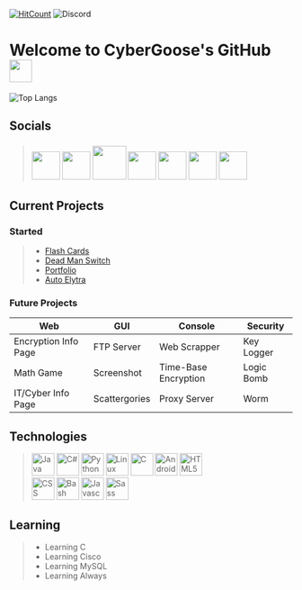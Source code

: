[![HitCount](http://hits.dwyl.com/cybergoose13/cybergoose13.svg)](http://hits.dwyl.com/cybergoose13/cybergoose13) ![Discord](https://img.shields.io/discord/618881743880978491?color=red&label=CyberGaggle&logo=discord&logoColor=green&style=plastic)

# Welcome to CyberGoose's GitHub <img src="https://media.giphy.com/media/hvRJCLFzcasrR4ia7z/giphy.gif" width="40px"> 
![Top Langs](https://github-readme-stats.vercel.app/api/top-langs/?username=cybergoose13&layout=compact&theme=dark)
<!-- ==Resources== -->
<!-- https://gist.github.com/rxaviers/7360908 -->
<!-- https://www.flaticon.com -->
## Socials
> ### <a href="https://www.instagram.com/cyber_goose"><img src="https://www.flaticon.com/svg/static/icons/svg/1384/1384063.svg" width="50px"></a> <a href="https://www.facebook.com/number568290/"><img src="https://upload.wikimedia.org/wikipedia/commons/thumb/1/1b/Facebook_icon.svg/1024px-Facebook_icon.svg.png" width="50px"></a> <a href="https://www.twitter.com/cybergoose13"><img src="https://seeklogo.com/images/T/twitter-logo-A84FE9258E-seeklogo.com.png" width="60px"></a> <a href="https://open.spotify.com/user/joshuajcornell?si=zr-HFwSyRy2i45klcGTy1A"><img src="https://www.flaticon.com/svg/static/icons/svg/174/174872.svg" width="50px"></a> <a href="https://discord.com/channels/@me/789657408413630464"><img src="https://www.flaticon.com/svg/static/icons/svg/2111/2111370.svg" width="50px"></a> <a href="https://www.hackerrank.com/cybergoose"><img src="https://cdn4.iconfinder.com/data/icons/logos-and-brands/512/160_Hackerrank_logo_logos-256.png" width="50px"></a> <a href="https://www.linkedin.com/in/josh-cornell-106baa1b9/"><img src="https://www.flaticon.com/svg/static/icons/svg/174/174857.svg" width="50px"></a>

## Current Projects
### Started
>* [Flash Cards](https://github.com/cybergoose13/flashcards)
>* [Dead Man Switch](https://github.com/cybergoose13/DedManSwitch)
>* [Portfolio](https://cybergoose13.github.io/)
>* [Auto Elytra](https://github.com/cybergoose13/AutoElytra)
### Future Projects
|Web                 |GUI          |Console             |Security  |
|--------------------|-------------|--------------------|----------|
|Encryption Info Page|FTP Server   |Web Scrapper        |Key Logger|
|Math Game           |Screenshot   |Time-Base Encryption|Logic Bomb|
|IT/Cyber Info Page  |Scattergories|Proxy Server        |Worm      |
## Technologies
> <img src="https://www.flaticon.com/svg/static/icons/svg/226/226777.svg" alt="Java" width="40px"> <img src="https://www.flaticon.com/svg/static/icons/svg/358/358879.svg" alt="C#" width="40px"> <img src="https://www.flaticon.com/svg/static/icons/svg/919/919852.svg" alt="Python" width="40px"> <img src="https://www.flaticon.com/svg/static/icons/svg/518/518713.svg" alt="Linux" width="40px"> <img src="https://www.flaticon.com/svg/static/icons/svg/3600/3600912.svg" alt="C" width="40px"> <img src="https://www.flaticon.com/svg/static/icons/svg/518/518705.svg" alt="Android" width="40px"> <img src="https://www.flaticon.com/svg/static/icons/svg/732/732212.svg" alt="HTML5" width="40px"> <br/>
> <img src="https://www.flaticon.com/svg/static/icons/svg/919/919826.svg" alt="CSS" width="40px"> <img src="https://www.flaticon.com/svg/static/icons/svg/919/919837.svg" alt="Bash" width="40px"> <img src="https://www.flaticon.com/svg/static/icons/svg/919/919828.svg" alt="Javascript" width="40px"> <img src="https://www.flaticon.com/svg/static/icons/svg/919/919831.svg" alt="Sass" width="40px">
## Learning
>* Learning C
>* Learning Cisco
>* Learning MySQL
>* Learning Always


<!--
**cybergoose13/cybergoose13** is a ✨ _special_ ✨ repository because its `README.md` (this file) appears on your GitHub profile.

contents example:
## Table of contents
* [General](#general)
* [Setup](#setup)

## General
words here

## Setup
words here

Here are some ideas to get you started:

- 🔭 I’m currently working on ...
- 🌱 I’m currently learning ...
- 👯 I’m looking to collaborate on ...
- 🤔 I’m looking for help with ...
- 💬 Ask me about ...
- 📫 How to reach me: ...
- 😄 Pronouns: ...
- ⚡ Fun fact: ...
-->
